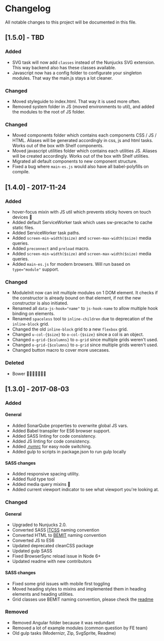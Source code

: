# Changelog
All notable changes to this project will be documented in this file.

## [1.5.0] - TBD
### Added
- SVG task will now add `classes` instead of the Nunjucks SVG extension. This way backend also has these classes available.
- Javascript now has a config folder to configurate your singleton modules. That way the main.js stays a lot cleaner.

### Changed
- Moved styleguide to index.html. That way it is used more often.
- Removed system folder in JS (moved environments to util), and added the modules to the root of JS folder.

### Changed
- Moved components folder which contains each components CSS / JS / HTML. Aliases will be generated accordingly in css, js and html tasks. Works out of the box with Shelf components.
- Moved javascript utilities folder which contains each utilities JS. Aliases will be created accordingly. Works out of the box with Shelf utilities.
- Migrated all default components to new component structure.
- Fixed a bug where `main-es.js` would also have all babel-polyfills on compile.


## [1.4.0] - 2017-11-24
### Added
- hover-focus mixin with JS util which prevents sticky hovers on touch devices 📱
- Added default ServiceWorker task which uses sw-precache to cache static files.
- Added ServiceWorker task paths.
- Added `screen-min-width($size)` and `screen-max-width($size)` media queries.
- Added `preconnect` and `preload` macro.
- Added `screen-min-width($size)` and `screen-max-width($size)` media queries.
- Added `main-es.js` for modern browsers. Will run based on `type="module"` support.

### Changed
- ModuleInit now can init multiple modules on 1 DOM element. It checks if the constructor is already bound on that element, if not the new constructor is also initiated.
- Renamed all `data-js-hook="name"` to `js-hook-name` to allow multiple hook binding on elements.
- Renamed `spaceless` tool to `inline-children` due to deprecation of the `inline-block` grid.
- Changed the old `inline-block` grid to a new `flexbox` grid.
- Changed `u-col-{$size}` to `o-col-{$size}` since a col is an object.
- Changed `o-grid-{$columns}` to `o-grid` since multiple grids weren't used.
- Changed `o-grid-{$columns}` to `o-grid` since multiple grids weren't used.
- Changed button macro to cover more usecases.

### Deleted
- Bower 🎉🎉🎉🎉🎉🎉🎉

## [1.3.0] - 2017-08-03
### Added
#### General
- Added SonarQube properties to overwrite global JS vars.
- Added Babel transpiler for ES6 browser support.
- Added SASS linting for code consistency.
- Added JS linting for code consistency.
- Added [.nvmrc](https://github.com/creationix/nvm) for easy node switching.
- Added gulp to scripts in package.json to run gulp locally
#### SASS changes
- Added responsive spacing utility.
- Added fluid type tool
- Added media query mixins 🙌
- Added current viewport indicator to see what viewport you're looking at.


### Changed
#### General
- Upgraded to Nunjucks 2.0.
- Converted SASS [ITCSS](https://www.xfive.co/blog/itcss-scalable-maintainable-css-architecture/) naming convention
- Converted HTML to [BEMIT](https://csswizardry.com/2015/08/bemit-taking-the-bem-naming-convention-a-step-further/) naming convention
- Converted JS to ES6
- Updated deprecated cleanCSS package
- Updated gulp SASS
- Fixed BrowserSync reload issue in Node 6+
- Updated readme with new contributors
#### SASS changes
- Fixed some grid issues with mobile first toggling
- Moved heading styles to mixins and implemented them in heading elements and heading utilities.
- Grid classes use BEMIT naming convention, please check the [readme](https://bitbucket.org/tamtam-nl/tamtam-frontend-setup/overview#markdown-header-usage)


### Removed
- Removed Angular folder because it was redundant
- Removed a lot of example modules (common question by FE team)
- Old gulp tasks (Modernizr, Zip, SvgSprite, Readme)

